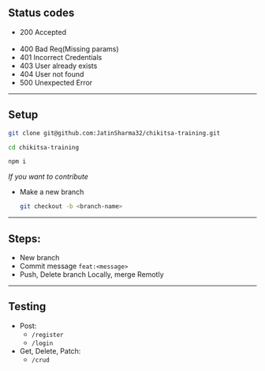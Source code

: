 ## Status codes

- 200 Accepted
  <br/>
  <br/>
- 400 Bad Req(Missing params)
- 401 Incorrect Credentials
- 403 User already exists
- 404 User not found
- 500 Unexpected Error

---

## Setup

```bash
git clone git@github.com:JatinSharma32/chikitsa-training.git
```

```bash
cd chikitsa-training
```

```bash
npm i
```

_If you want to contribute_

- Make a new branch
  ```bash
  git checkout -b <branch-name>
  ```

---

## Steps:

- New branch
- Commit message `feat:<message>`
- Push, Delete branch Locally, merge Remotly

---

## Testing

- Post:
  - `/register`
  - `/login`
- Get, Delete, Patch:
  - `/crud`
